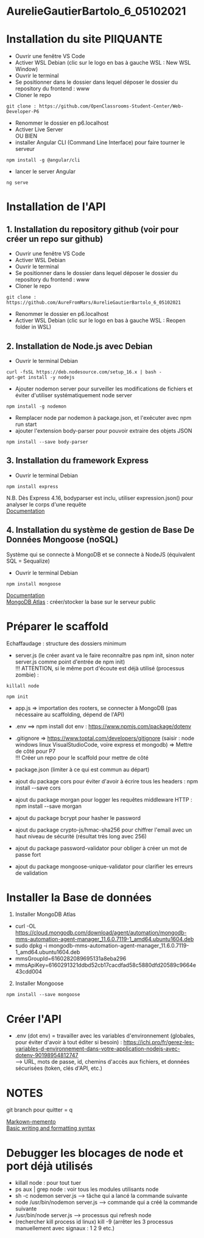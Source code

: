 # AurelieGautierBartolo_6_05102021


# Installation du site PIIQUANTE
- Ouvrir une fenêtre VS Code
- Activer WSL Debian (clic sur le logo en bas à gauche WSL : New WSL Window)
- Ouvrir le terminal
- Se positionner dans le dossier dans lequel déposer le dossier du repository du frontend : www
- Cloner le repo
```
git clone : https://github.com/OpenClassrooms-Student-Center/Web-Developer-P6
```
- Renommer le dossier en p6.localhost
- Activer Live Server  
OU BIEN  
- installer Angular CLI (Command Line Interface) pour faire tourner le serveur
```
npm install -g @angular/cli
```
- lancer le server Angular
```
ng serve
```

# Installation de l'API

## 1. Installation du repository github (voir pour créer un repo sur github)
- Ouvrir une fenêtre VS Code
- Activer WSL Debian
- Ouvrir le terminal
- Se positionner dans le dossier dans lequel déposer le dossier du repository du frontend : www
- Cloner le repo
```
git clone : https://github.com/AureFromMars/AurelieGautierBartolo_6_05102021
```
- Renommer le dossier en p6.localhost
- Activer WSL Debian (clic sur le logo en bas à gauche WSL : Reopen folder in WSL)

## 2. Installation de Node.js avec Debian
- Ouvrir le terminal Debian
```
curl -fsSL https://deb.nodesource.com/setup_16.x | bash -
apt-get install -y nodejs
```
- Ajouter nodemon server pour surveiller les modifications de fichiers et éviter d'utiliser systématiquement node server
```
npm install -g nodemon
```
- Remplacer node par nodemon à package.json, et l'exécuter avec npm run start
- ajouter l'extension body-parser pour pouvoir extraire des objets JSON
```
npm install --save body-parser
```

## 3. Installation du framework Express
- Ouvrir le terminal Debian
```
npm install express
```
N.B. Dès Express 4.16, bodyparser est inclu, utiliser expression.json() pour analyser le corps d'une requête  
[Documentation](http://expressjs.com/fr/)

## 4. Installation du système de gestion de Base De Données Mongoose (noSQL)
Système qui se connecte à MongoDB et se connecte à NodeJS (équivalent SQL = Sequalize)
- Ouvrir le terminal Debian
```
npm install mongoose
```
[Documentation](https://atinux.developpez.com/tutoriels/javascript/mongodb-nodejs-mongoose/)  
[MongoDB Atlas](https://cloud.mongodb.com/v2#/preferences/organizations) : créer/stocker la base sur le serveur public

# Préparer le scaffold
Echaffaudage : structure des dossiers minimum
- server.js (le créer avant va le faire reconnaître pas npm init, sinon noter server.js comme point d'entrée de npm init)  
!!! ATTENTION, si le même port d'écoute est déjà utilisé (processus zombie) :
```
killall node
```

```
npm init
```
- app.js => importation des rooters, se connecter à MongoDB (pas nécessaire au scaffolding, dépend de l'API)
- .env ==> npm install dot env : https://www.npmjs.com/package/dotenv
- .gitignore => https://www.toptal.com/developers/gitignore (saisir : node windows linux VisualStudioCode, voire express et mongodb)
=> Mettre de côté pour P7  
!!! Créer un repo pour le scaffold pour mettre de côté

- package.json (limiter à ce qui est commun au départ)
- ajout du package cors pour éviter d'avoir à écrire tous les headers : npm install --save cors
- ajout du package morgan pour logger les requêtes middleware HTTP : npm install --save morgan
- ajout du package bcrypt pour hasher le password
- ajout du package crypto-js/hmac-sha256 pour chiffrer l'email avec un haut niveau de sécurité (résultat très long avec 256)
- ajout du package password-validator pour obliger à créer un mot de passe fort
- ajout du package mongoose-unique-validator pour clarifier les erreurs de validation

# Installer la Base de données
1. Installer MongoDB Atlas
- curl -OL https://cloud.mongodb.com/download/agent/automation/mongodb-mms-automation-agent-manager_11.6.0.7119-1_amd64.ubuntu1604.deb
- sudo dpkg -i mongodb-mms-automation-agent-manager_11.6.0.7119-1_amd64.ubuntu1604.deb
- mmsGroupId=6160282089695131a8eba296
- mmsApiKey=6160291321ddbd52cb17cacdfad58c5880dfd20589c9664e43cdd004
2. Installer Mongoose
```
npm install --save mongoose
```


# Créer l'API

- .env (dot env) = travailler avec les variables d'environnement (globales, pour éviter d'avoir à tout éditer si besoin) : https://ichi.pro/fr/gerez-les-variables-d-environnement-dans-votre-application-nodejs-avec-dotenv-90198954812747  
--> URL, mots de passe, id, chemins d'accès aux fichiers, et données sécurisées (token, clés d'API, etc.)








# NOTES
git branch
pour quitter = q

[Markown-memento](https://github.com/Simplonline-foad/utiliser-markdown/blob/master/README.md)  
[Basic writing and formatting syntax](https://docs.github.com/en/github/writing-on-github/getting-started-with-writing-and-formatting-on-github/basic-writing-and-formatting-syntax)


# Debugger les blocages de node et port déjà utilisés

- killall node : pour tout tuer
- ps aux | grep node : voir tous les modules utilisants node
- sh -c nodemon server.js --> tâche qui a lancé la commande suivante
- node /usr/bin/nodemon server.js --> commande qui a créé la commande suivante
- /usr/bin/node server.js --> processus qui refresh node  
- (rechercher kill process id linux) kill -9 <id> (arrêter les 3 processus manuellement avec signaux : 1 2 9 etc.)